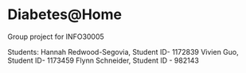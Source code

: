 # Diabetes@Home

Group project for INFO30005

Students:
Hannah Redwood-Segovia, Student ID- 1172839
Vivien Guo, Student ID- 1173459
Flynn Schneider, Student ID - 982143
